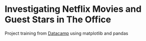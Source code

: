 # Investigating Netflix Movies and Guest Stars in The Office
Project training from [Datacamp](https://www.datacamp.com/) using matplotlib and pandas
